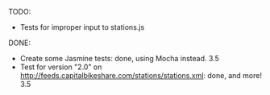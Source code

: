 TODO:
- Tests for improper input to stations.js

DONE:
- Create some Jasmine tests: done, using Mocha instead. 3.5
 - Test for version "2.0" on http://feeds.capitalbikeshare.com/stations/stations.xml: done, and more! 3.5
